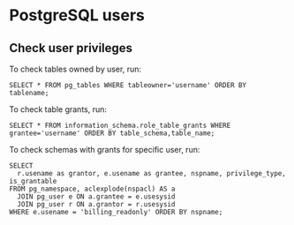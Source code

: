 # PostgreSQL users

## Check user privileges

To check tables owned by user, run:

```
SELECT * FROM pg_tables WHERE tableowner='username' ORDER BY tablename;

```

To check table grants, run:

```
SELECT * FROM information_schema.role_table_grants WHERE grantee='username' ORDER BY table_schema,table_name;
```

To check schemas with grants for specific user, run:

```
SELECT
  r.usename as grantor, e.usename as grantee, nspname, privilege_type, is_grantable
FROM pg_namespace, aclexplode(nspacl) AS a
  JOIN pg_user e ON a.grantee = e.usesysid
  JOIN pg_user r ON a.grantor = r.usesysid
WHERE e.usename = 'billing_readonly' ORDER BY nspname;
```
